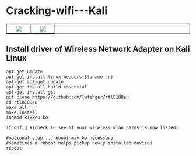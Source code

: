 Cracking-wifi---Kali
====================

<table border="1">
    <tr>
    <th width="25%"><img src="https://camo.githubusercontent.com/ac704739b3fad2580b44deeda8388c69edb98153/687474703a2f2f6272696c6c69616e746c79656173792e636f6d2f77702d636f6e74656e742f75706c6f6164732f323031342f30332f6c696e75785f746c2d776e3732356e2d686f77746f2e6a7067"></th>
    <th width="25%"><img src="https://camo.githubusercontent.com/e7538abb4ee9c25da546c76dca262b7729af6419/687474703a2f2f6170726f76706e2e636f6d2f696d672f73657475702f6b616c692e706e67"></th>
    </tr>
</table>

Install driver of Wireless Network Adapter on Kali Linux
---------------------
```
apt-get update
apt-get install linux-headers-$(uname -r)
apt-get apt-get update
apt-get install build-essential
apt-get install git
git clone https://github.com/lwfinger/rtl8188eu
cd rtl8188eu
make all
make install
insmod 8188eu.ko
 
ifconfig #(check to see if your wireless wlan cards is now listed)
 
#optional step ...reboot may be necessary
#sometimes a reboot helps pickup newly installed devices
reboot
```
